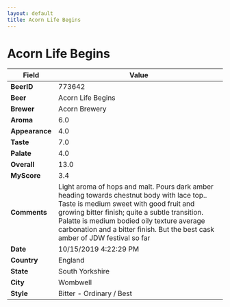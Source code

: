 ```yaml
---
layout: default
title: Acorn Life Begins
---
```


# Acorn Life Begins

| Field         | Value     |
|---------------|-----------|
| **BeerID** | 773642 |
| **Beer** | Acorn Life Begins |
| **Brewer** | Acorn Brewery |
| **Aroma** | 6.0 |
| **Appearance** | 4.0 |
| **Taste** | 7.0 |
| **Palate** | 4.0 |
| **Overall** | 13.0 |
| **MyScore** | 3.4 |
| **Comments** | Light aroma of hops and malt. Pours dark amber heading towards chestnut body with lace top.. Taste is medium sweet with good fruit and growing bitter finish; quite a subtle transition. Palatte is medium bodied oily texture average carbonation and a bitter finish. But the best cask amber of JDW festival so far  |
| **Date** | 10/15/2019 4:22:29 PM |
| **Country** | England |
| **State** | South Yorkshire |
| **City** | Wombwell |
| **Style** | Bitter - Ordinary / Best |
